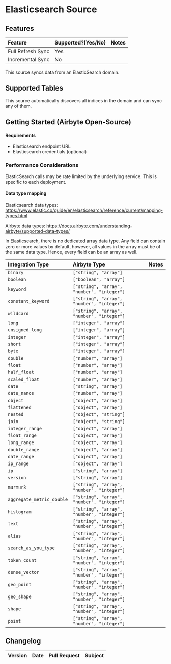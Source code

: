 # Elasticsearch Source

## Features

| Feature | Supported?\(Yes/No\) | Notes |
| :--- | :--- | :--- |
| Full Refresh Sync | Yes |  |
| Incremental Sync | No |  |

This source syncs data from an ElasticSearch domain.

## Supported Tables

This source automatically discovers all indices in the domain and can sync any of them.

## Getting Started \(Airbyte Open-Source\)

#### Requirements

* Elasticsearch endpoint URL
* Elasticsearch credentials (optional)

### Performance Considerations

ElasticSearch calls may be rate limited by the underlying service.
This is specific to each deployment.

#### Data type mapping

Elasticsearch data types: https://www.elastic.co/guide/en/elasticsearch/reference/current/mapping-types.html

Airbyte data types: https://docs.airbyte.com/understanding-airbyte/supported-data-types/

In Elasticsearch, there is no dedicated array data type.
Any field can contain zero or more values by default, however,
all values in the array must be of the same data type. Hence, every field can be an array as well.

| Integration Type          | Airbyte Type                               | Notes |
|:--------------------------|:-------------------------------------------|:-----|
| `binary`                  | `["string", "array"]`                      |      |
| `boolean`                 | `["boolean", "array"]`                     |      |
| `keyword`                 | `["string", "array", "number", "integer"]` |      |
| `constant_keyword`        | `["string", "array", "number", "integer"]` |      |
| `wildcard`                | `["string", "array", "number", "integer"]` |      |
| `long`                    | `["integer", "array"]`                     |      |
| `unsigned_long`           | `["integer", "array"]`                     |      |
| `integer`                 | `["integer", "array"]`                     |      |
| `short`                   | `["integer", "array"]`                     |      |
| `byte`                    | `["integer", "array"]`                     |      |
| `double`                  | `["number", "array"]`                      |      |
| `float`                   | `["number", "array"]`                      |      |
| `half_float`              | `["number", "array"]`                      |      |
| `scaled_float`            | `["number", "array"]`                      |      |
| `date`                    | `["string", "array"]`                      |      |
| `date_nanos`              | `["number", "array"]`                      |      |
| `object`                  | `["object", "array"]`                      |      |
| `flattened`               | `["object", "array"]`                      |      |
| `nested`                  | `["object", "string"]`                     |      |
| `join`                    | `["object", "string"]`                     |      |
| `integer_range`           | `["object", "array"]`                      |      |
| `float_range`             | `["object", "array"]`                      |      |
| `long_range`              | `["object", "array"]`                      |      |
| `double_range`            | `["object", "array"]`                      |      |
| `date_range`              | `["object", "array"]`                      |      |
| `ip_range`                | `["object", "array"]`                      |      |
| `ip`                      | `["string", "array"]`                      |      |
| `version`                 | `["string", "array"]`                      |      |
| `murmur3`                 | `["string", "array", "number", "integer"]` |      |
| `aggregate_metric_double` | `["string", "array", "number", "integer"]` |      |
| `histogram`               | `["string", "array", "number", "integer"]` |      |
| `text`                    | `["string", "array", "number", "integer"]` |      |
| `alias`                   | `["string", "array", "number", "integer"]` |      |
| `search_as_you_type`      | `["string", "array", "number", "integer"]` |      |
| `token_count`             | `["string", "array", "number", "integer"]` |      |
| `dense_vector`            | `["string", "array", "number", "integer"]` |      |
| `geo_point`               | `["string", "array", "number", "integer"]` |      |
| `geo_shape`               | `["string", "array", "number", "integer"]` |      |
| `shape`                   | `["string", "array", "number", "integer"]` |      |
| `point`                   | `["string", "array", "number", "integer"]` |      |




## Changelog
| Version | Date | Pull Request | Subject |
|:--------| :--- | :--- | :--- |
